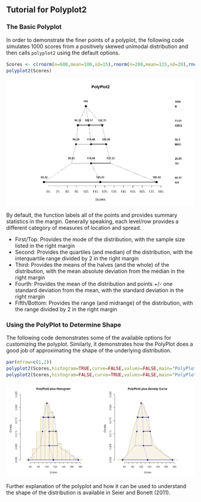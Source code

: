 ## Tutorial for Polyplot2

### The Basic Polyplot

In order to demonstrate the finer points of a polyplot, the following code simulates 1000 scores from a positively skewed unimodal distribution and then calls `polyplot2` using the default options.

```r
Scores <- c(rnorm(n=600,mean=100,sd=15),rnorm(n=200,mean=115,sd=20),rnorm(n=200,mean=130,sd=25))
polyplot2(Scores)
```

![](polyplot2.jpeg)<!-- -->

By default, the function labels all of the points and provides summary statistics in the margin. Generally speaking, each level/row provides a different category of measures of location and spread.

- First/Top: Provides the mode of the distribution, with the sample size listed in the right margin
- Second: Provides the quartiles (and median) of the distribution, with the interquartile range divided by 2 in the right margin
- Third: Provides the means of the halves (and the whole) of the distribution, with the mean absolute deviation from the median in the right margin
- Fourth: Provides the mean of the distribution and points +/- one standard deviation from the mean, with the standard deviation in the right margin
- Fifth/Bottom: Provides the range (and midrange) of the distribution, with the range divided by 2 in the right margin

### Using the PolyPlot to Determine Shape

The following code demonstrates some of the available options for customizing the polyplot. Similarly, it demonstrates how the PolyPlot does a good job of approximating the shape of the underlying distribution.

```r
par(mfrow=c(1,2))
polyplot2(Scores,histogram=TRUE,curve=FALSE,values=FALSE,main="PolyPlot2 plus Histogram",col="darkblue",bg="darkgoldenrod")
polyplot2(Scores,histogram=FALSE,curve=TRUE,values=FALSE,main="PolyPlot2 plus Density Curve",col="darkblue",bg="darkgoldenrod")
```

![](polyplot2plus.jpeg)<!-- -->

Further explanation of the polyplot and how it can be used to understand the shape of the distribution is available in Seier and Bonett (2011).
